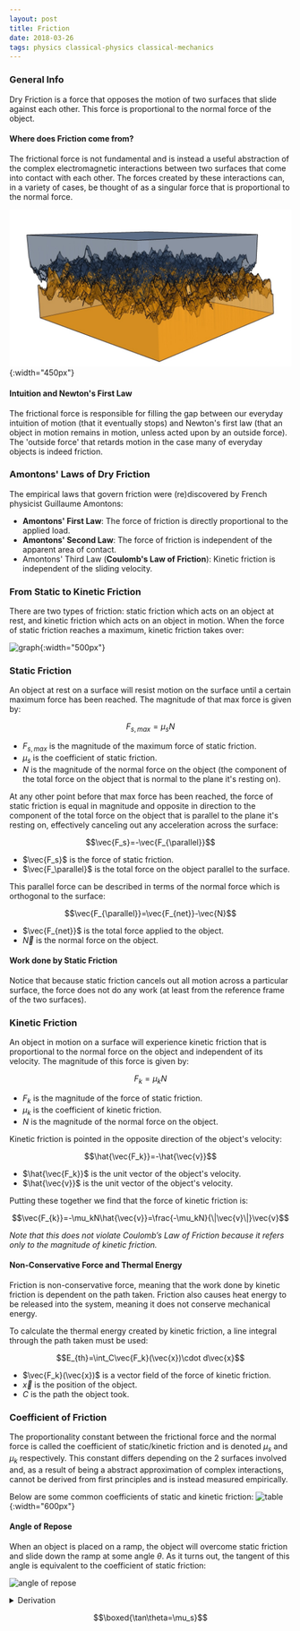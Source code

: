 ```yaml
---
layout: post
title: Friction
date: 2018-03-26
tags: physics classical-physics classical-mechanics
---
```

### General Info
<!-- & Table of Contents -->
Dry Friction is a force that opposes the motion of two surfaces that slide against each other. This force is proportional to the normal force of the object.

<!-- - [Amontons' Laws of Dry Friction](#amontons-laws-of-dry-friction)
- [From Static to Kinetic Friction](#from-static-to-kinetic-friction)
- [Static Friction](#static-friction)
- [Kinetic Friction](#kinetic-friction)
- [Coefficient of Friction](#coefficient-of-friction) -->

#### Where does Friction come from?
The frictional force is not fundamental and is instead a useful abstraction of the complex electromagnetic interactions between two surfaces that come into contact with each other. The forces created by these interactions can, in a variety of cases, be thought of as a singular force that is proportional to the normal force.

![complexfriction](/assets/physics/friction_between_surfaces.jpg?style=centerme){:width="450px"}

#### Intuition and Newton's First Law
The frictional force is responsible for filling the gap between our everyday intuition of motion (that it eventually stops) and Newton's first law (that an object in motion remains in motion, unless acted upon by an outside force). The 'outside force' that retards motion in the case many of everyday objects is indeed friction.
$\renewcommand{\vec}[1]{\mathbf{#1}}$
<!--more-->

### Amontons' Laws of Dry Friction
The empirical laws that govern friction were (re)discovered by French physicist Guillaume Amontons:

- **Amontons' First Law**: The force of friction is directly proportional to the applied load.
- **Amontons' Second Law**: The force of friction is independent of the apparent area of contact.
- Amontons' Third Law (**Coulomb's Law of Friction**): Kinetic friction is independent of the sliding velocity.

### From Static to Kinetic Friction
There are two types of friction: static friction which acts on an object at rest, and kinetic friction which acts on an object in motion. When the force of static friction reaches a maximum, kinetic friction takes over:

![graph](http://3.bp.blogspot.com/-5pk-uJYub_Y/VFe1UdylnYI/AAAAAAAAFoI/8NyK6iU-GFo/s1600/graph-static-kinetic-friction.png?style=centerme){:width="500px"}

### Static Friction
An object at rest on a surface will resist motion on the surface until a certain maximum force has been reached. The magnitude of that max force is given by:

$$F_{s,max}=\mu_sN$$

- $F_{s,max}$ is the magnitude of the maximum force of static friction.
- $\mu_s$ is the coefficient of static friction.
- $N$ is the magnitude of the normal force on the object (the component of the total force on the object that is normal to the plane it's resting on).

At any other point before that max force has been reached, the force of static friction is equal in magnitude and opposite in direction to the component of the total force on the object that is parallel to the plane it's resting on, effectively canceling out any acceleration across the surface:

$$\vec{F_s}=-\vec{F_{\parallel}}$$

- $\vec{F_s}$ is the force of static friction.
- $\vec{F_\parallel}$ is the total force on the object parallel to the surface.

This parallel force can be described in terms of the normal force which is orthogonal to the surface:

$$\vec{F_{\parallel}}=\vec{F_{net}}-\vec{N}$$

- $\vec{F_{net}}$ is the total force applied to the object.
- $\vec{N}$ is the normal force on the object.

#### Work done by Static Friction
Notice that because static friction cancels out all motion across a particular surface, the force does not do any work (at least from the reference frame of the two surfaces).

### Kinetic Friction
An object in motion on a surface will experience kinetic friction that is proportional to the normal force on the object and independent of its velocity. The magnitude of this force is given by:

$$F_{k}=\mu_kN$$

- $F_{k}$ is the magnitude of the force of static friction.
- $\mu_k$ is the coefficient of kinetic friction.
- $N$ is the magnitude of the normal force on the object.

Kinetic friction is pointed in the opposite direction of the object's velocity:

$$\hat{\vec{F_k}}=-\hat{\vec{v}}$$

- $\hat{\vec{F_k}}$ is the unit vector of the object's velocity.
- $\hat{\vec{v}}$ is the unit vector of the object's velocity.

Putting these together we find that the force of kinetic friction is:

$$\vec{F_{k}}=-\mu_kN\hat{\vec{v}}=\frac{-\mu_kN}{\|\vec{v}\|}\vec{v}$$

*Note that this does not violate Coulomb’s Law of Friction because it refers only to the magnitude of kinetic friction.*

#### Non-Conservative Force and Thermal Energy
Friction is non-conservative force, meaning that the work done by kinetic friction is dependent on the path taken. Friction also causes heat energy to be released into the system, meaning it does not conserve mechanical energy.

To calculate the thermal energy created by kinetic friction, a line integral through the path taken must be used:

$$E_{th}=\int_C\vec{F_k}(\vec{x})\cdot d\vec{x}$$

- $\vec{F_k}(\vec{x})$ is a vector field of the force of kinetic friction.
- $\vec{x}$ is the position of the object.
- $C$ is the path the object took.

### Coefficient of Friction
The proportionality constant between the frictional force and the normal force is called the coefficient of static/kinetic friction and is denoted $\mu_s$ and $\mu_k$ respectively. This constant differs depending on the 2 surfaces involved and, as a result of being a abstract approximation of complex interactions, cannot be derived from first principles and is instead measured empirically.

Below are some common coefficients of static and kinetic friction:
![table](http://hadron.physics.fsu.edu/~crede/TEACHING/PHY2048C/Calendar/W6_D1/Friction%20Coefficients_files/friction-coeffs.gif){:width="600px"}

#### Angle of Repose
When an object is placed on a ramp, the object will overcome static friction and slide down the ramp at some angle $\theta$. As it turns out, the tangent of this angle is equivalent to the coefficient of static friction:

![angle of repose](https://upload.wikimedia.org/wikipedia/commons/8/85/Free_body.svg?style=centerme)

<details><summary>Derivation</summary><p>$$\begin{align*}
N=mg\cos\theta \tag{force normal to the ramp}\\
\mu_sN=mg\sin\theta \tag{static friction at the moment of Slipping}\\
\mu_smg\cos\theta=mg\sin\theta\\
\mu_s=\frac{\sin\theta}{\cos\theta}=\tan\theta
\end{align*}$$</p></details>

$$\boxed{\tan\theta=\mu_s}$$
